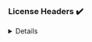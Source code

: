 ### License Headers :heavy_check_mark:

<details>
<summary>
Details
</summary>

```
// Copyright (c) 2024, the Dart project authors. Please see the AUTHORS file
// for details. All rights reserved. Use of this source code is governed by a
// BSD-style license that can be found in the LICENSE file.
```

| Files |
| :--- |
| _no missing headers_  |

All source files should start with a [license header](https://github.com/dart-lang/ecosystem/wiki/License-Header).

<details>
<summary>
Unrelated files missing license headers
</summary>

| Files |
| :--- |
|test/health_test.dart|
|test/data/test_repo/pkgs/package2/test/package2_test.dart|
|test/data/test_repo/pkgs/package2/lib/package2.dart|
|test/data/test_repo/pkgs/package2/lib/anotherLib.dart|
|test/data/test_repo/pkgs/package2/bin/package2.dart|
|test/data/test_repo/pkgs/package1/test/package1_test.dart|
|test/data/test_repo/pkgs/package1/lib/package1.dart|
|test/data/test_repo/pkgs/package1/bin/package1.dart|
|test/data/test_repo/pkgs/package3/test/package3_test.dart|
|test/data/test_repo/pkgs/package3/lib/package3.dart|
|test/data/test_repo/pkgs/package3/bin/package3.dart|
|test/data/base_test_repo/pkgs/package2/test/package2_test.dart|
|test/data/base_test_repo/pkgs/package2/lib/package2.dart|
|test/data/base_test_repo/pkgs/package2/bin/package2.dart|
|test/data/base_test_repo/pkgs/package1/test/package1_test.dart|
|test/data/base_test_repo/pkgs/package1/lib/package1.dart|
|test/data/base_test_repo/pkgs/package1/bin/package1.dart|
|test/data/base_test_repo/pkgs/package3/test/package3_test.dart|
|test/data/base_test_repo/pkgs/package3/lib/package3.dart|
|test/data/base_test_repo/pkgs/package3/bin/package3.dart|
</details>





</details>

